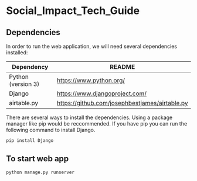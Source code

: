 # Social_Impact_Tech_Guide

## Dependencies
In order to run the web application, we will need several dependencies installed:

| Dependency  | README |
| ------------- | ------------- |
| Python (version 3) | https://www.python.org/ |
| Django  | https://www.djangoproject.com/ |
| airtable.py  | https://github.com/josephbestjames/airtable.py |



There are several ways to install the dependencies. Using a package manager like pip would be reccommended. If you have pip you can run the following command to install Django.
```sh
pip install Django
```
  
## To start web app
```sh
python manage.py runserver
```